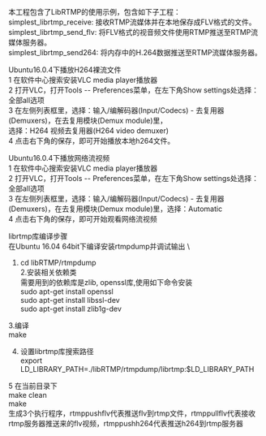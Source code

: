 本工程包含了LibRTMP的使用示例，包含如下子工程： \
   simplest_librtmp_receive: 接收RTMP流媒体并在本地保存成FLV格式的文件。\
   simplest_librtmp_send_flv: 将FLV格式的视音频文件使用RTMP推送至RTMP流媒体服务器。\
   simplest_librtmp_send264: 将内存中的H.264数据推送至RTMP流媒体服务器。

Ubuntu16.0.4下播放H264裸流文件 \
   1 在软件中心搜索安装VLC media player播放器 \
   2 打开VLC，打开Tools -- Preferences菜单，在左下角Show settings处选择：全部all选项 \
   3 在左侧列表框里，选择：输入/编解码器(Input/Codecs) - 去复用器(Demuxers)，在去复用模块(Demux module)里，\
      选择：H264 视频去复用器(H264 video demuxer) \
   4 点击右下角的保存，即可开始播放本地h264文件。

Ubuntu16.0.4下播放网络流视频 \
   1 在软件中心搜索安装VLC media player播放器 \
   2 打开VLC，打开Tools -- Preferences菜单，在左下角Show settings处选择：全部all选项 \
   3 在左侧列表框里，选择：输入/编解码器(Input/Codecs) - 去复用器(Demuxers)，在去复用模块(Demux module)里，选择：Automatic \
   4 点击右下角的保存，即可开始观看网络流视频


librtmp库编译步骤 \
   在Ubuntu 16.04 64bit下编译安装rtmpdump并调试输出 \
   1. cd libRTMP/rtmpdump \
   2.安装相关依赖类 \
     需要用到的依赖库是zlib, openssl库,使用如下命令安装 \
     sudo apt-get install openssl \
     sudo apt-get install libssl-dev \
     sudo apt-get install zlib1g-dev
	 
   3.编译 \
     make
     
   4. 设置librtmp库搜索路径 \
      export LD_LIBRARY_PATH=./libRTMP/rtmpdump/librtmp:$LD_LIBRARY_PATH
	  
   5 在当前目录下 \
     make clean \
     make \
     生成3个执行程序，rtmppushflv代表推送flv到rtmp文件，rtmppullflv代表接收rtmp服务器推送来的flv视频，rtmppushh264代表推送h264到rtmp服务器
